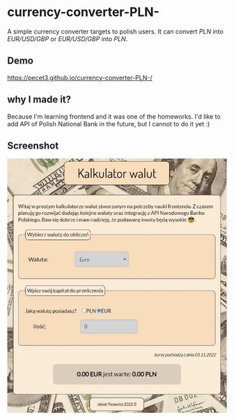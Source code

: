 # currency-converter-PLN-
A simple currency converter targets to polish users.
It can convert *PLN* into *EUR/USD/GBP* or *EUR/USD/GBP* into *PLN*.
## Demo
https://pecet3.github.io/currency-converter-PLN-/
## why I made it?
Because I'm learning frontend and it was one of the homeworks.
I'd like to add API of Polish National Bank in the future, but I cannot to do it yet :)
## Screenshot
![screenshot](images/readme_ss.jpg)
